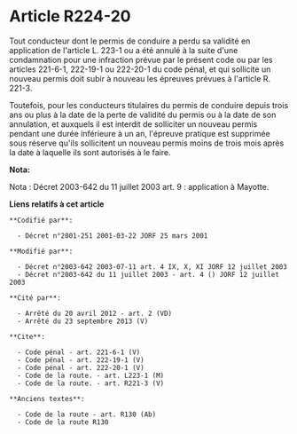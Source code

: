 # Article R224-20

Tout conducteur dont le permis de conduire a perdu sa validité en application de l'article L. 223-1 ou a été annulé à la
suite d'une condamnation pour une infraction prévue par le présent code ou par les articles 221-6-1, 222-19-1 ou 222-20-1 du
code pénal, et qui sollicite un nouveau permis doit subir à nouveau les épreuves prévues à l'article R. 221-3.

Toutefois, pour les conducteurs titulaires du permis de conduire depuis trois ans ou plus à la date de la perte de validité
du permis ou à la date de son annulation, et auxquels il est interdit de solliciter un nouveau permis pendant une durée
inférieure à un an, l'épreuve pratique est supprimée sous réserve qu'ils sollicitent un nouveau permis moins de trois mois
après la date à laquelle ils sont autorisés à le faire.

**Nota:**

Nota : Décret 2003-642 du 11 juillet 2003 art. 9 : application à Mayotte.

**Liens relatifs à cet article**

	**Codifié par**:

	  - Décret n°2001-251 2001-03-22 JORF 25 mars 2001

	**Modifié par**:

	  - Décret n°2003-642 2003-07-11 art. 4 IX, X, XI JORF 12 juillet 2003
	  - Décret n°2003-642 du 11 juillet 2003 - art. 4 () JORF 12 juillet 2003

	**Cité par**:

	  - Arrêté du 20 avril 2012 - art. 2 (VD)
	  - Arrêté du 23 septembre 2013 (V)

	**Cite**:

	  - Code pénal - art. 221-6-1 (V)
	  - Code pénal - art. 222-19-1 (V)
	  - Code pénal - art. 222-20-1 (V)
	  - Code de la route. - art. L223-1 (M)
	  - Code de la route. - art. R221-3 (V)

	**Anciens textes**:

	  - Code de la route - art. R130 (Ab)
	  - Code de la route R130
